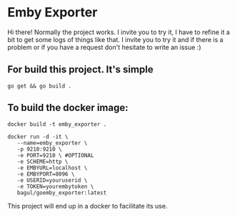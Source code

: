# Emby Exporter

Hi there!
Normally the project works. I invite you to try it, I have to refine it a bit to get some logs of things like that. I invite you to try it and if there is a problem or if you have a request don't hesitate to write an issue :)


## For build this project. It's simple
`go get &&
go build .`


## To build the docker image:

`docker build -t emby_exporter .`
```
docker run -d -it \
   --name=emby_exporter \
   -p 9210:9210 \
   -e PORT=9210 \ #OPTIONAL
   -e SCHEME=http \
   -e EMBYURL=localhost \
   -e EMBYPORT=8096 \
   -e USERID=youruserid \
   -e TOKEN=yourembytoken \
   bagul/goemby_exporter:latest
```

This project will end up in a docker to facilitate its use.